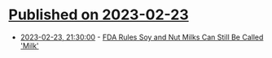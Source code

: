 # [Published on 2023-02-23](index.md)

* [2023-02-23, 21:30:00](https://yro.slashdot.org/story/23/02/23/2125225/fda-rules-soy-and-nut-milks-can-still-be-called-milk?utm_source=rss1.0mainlinkanon&utm_medium=feed) - [FDA Rules Soy and Nut Milks Can Still Be Called 'Milk'](https://yro.slashdot.org/story/23/02/23/2125225/fda-rules-soy-and-nut-milks-can-still-be-called-milk?utm_source=rss1.0mainlinkanon&utm_medium=feed)
